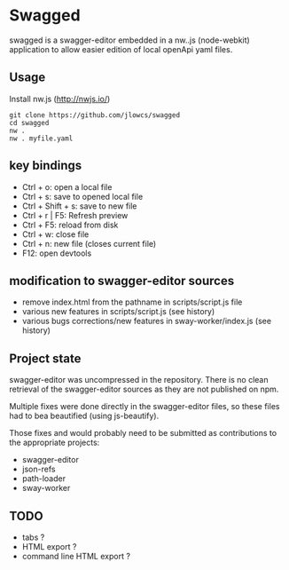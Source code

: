 # Swagged
swagged is a swagger-editor embedded in a nw..js (node-webkit) application to allow easier edition of local openApi yaml files.

## Usage
Install nw.js (http://nwjs.io/)

```
git clone https://github.com/jlowcs/swagged
cd swagged
nw .
nw . myfile.yaml
```

## key bindings
 - Ctrl + o: open a local file
 - Ctrl + s: save to opened local file
 - Ctrl + Shift + s: save to new file
 - Ctrl + r | F5: Refresh preview
 - Ctrl + F5: reload from disk
 - Ctrl + w: close file
 - Ctrl + n: new file (closes current file)
 - F12: open devtools

## modification to swagger-editor sources
- remove index.html from the pathname in scripts/script.js file
- various new features in scripts/script.js (see history)
- various bugs corrections/new features in sway-worker/index.js (see history)

## Project state
swagger-editor was uncompressed in the repository. There is no clean retrieval of the swagger-editor sources as they are not published on npm.

Multiple fixes were done directly in the swagger-editor files, so these files had to bea beautified (using js-beautify).

Those fixes and would probably need to be submitted as contributions to the appropriate projects:
- swagger-editor
- json-refs
- path-loader
- sway-worker

## TODO
- tabs ?
- HTML export ?
- command line HTML export ?
